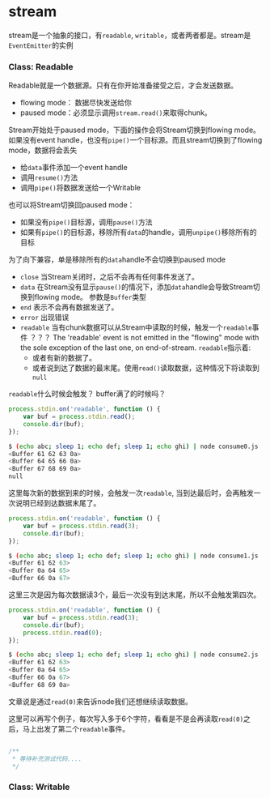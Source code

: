 # stream

stream是一个抽象的接口，有`readable`, `writable`，或者两者都是。stream是`EventEmitter`的实例


### Class: Readable

Readable就是一个数据源。只有在你开始准备接受之后，才会发送数据。

* flowing mode： 数据尽快发送给你
* paused mode：必须显示调用`stream.read()`来取得chunk。

Stream开始处于paused mode，下面的操作会将Stream切换到flowing mode。如果没有event handle，也没有`pipe()`一个目标源。而且stream切换到了flowing mode，数据将会丢失
* 给`data`事件添加一个event handle
* 调用`resume()`方法
* 调用`pipe()`将数据发送给一个Writable

也可以将Stream切换回paused mode：
* 如果没有`pipe()`目标源，调用`pause()`方法
* 如果有`pipe()`的目标源，移除所有`data`的handle，调用`unpipe()`移除所有的目标

为了向下兼容，单是移除所有的`data`handle不会切换到paused mode

* `close` 当Stream关闭时，之后不会再有任何事件发送了。
* `data` 在Stream没有显示`pause()`的情况下，添加`data`handle会导致Stream切换到flowing mode。
参数是`Buffer`类型
* `end` 表示不会再有数据发送了。
* `error` 出现错误
* `readable` 当有chunk数据可以从Stream中读取的时候，触发一个`readable`事件
？？？
The 'readable' event is not emitted in the "flowing" mode with the sole exception of the last one, on end-of-stream.
`readable`指示着:
  - 或者有新的数据了。
  - 或者说到达了数据的最末尾。使用`read()`读取数据，这种情况下将读取到`null`

`readable`什么时候会触发？ buffer满了的时候吗？

```js
process.stdin.on('readable', function () {
    var buf = process.stdin.read();
    console.dir(buf);
});
```

```bash
$ (echo abc; sleep 1; echo def; sleep 1; echo ghi) | node consume0.js
<Buffer 61 62 63 0a>
<Buffer 64 65 66 0a>
<Buffer 67 68 69 0a>
null
```
这里每次新的数据到来的时候，会触发一次`readable`, 当到达最后时，会再触发一次说明已经到达数据末尾了。

```js
process.stdin.on('readable', function () {
    var buf = process.stdin.read(3);
    console.dir(buf);
});
```

```bash
$ (echo abc; sleep 1; echo def; sleep 1; echo ghi) | node consume1.js
<Buffer 61 62 63>
<Buffer 0a 64 65>
<Buffer 66 0a 67>
```
这里三次是因为每次数据读3个，最后一次没有到达末尾，所以不会触发第四次。


```js
process.stdin.on('readable', function () {
    var buf = process.stdin.read(3);
    console.dir(buf);
    process.stdin.read(0);
});
```

```bash
$ (echo abc; sleep 1; echo def; sleep 1; echo ghi) | node consume2.js
<Buffer 61 62 63>
<Buffer 0a 64 65>
<Buffer 66 0a 67>
<Buffer 68 69 0a>
```

文章说是通过`read(0)`来告诉node我们还想继续读取数据。

这里可以再写个例子，每次写入多于6个字符，看看是不是会再读取`read(0)`之后，马上出发了第二个`readable`事件。

```js

/**
 * 等待补充测试代码....
 */

```

### Class: Writable